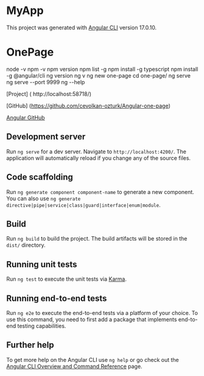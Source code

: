 # MyApp

This project was generated with [Angular CLI](https://github.com/angular/angular-cli) version 17.0.10.

# OnePage
node -v
npm -v
npm version
npm list -g
npm install -g typescript
npm install -g @angular/cli
ng version
ng v
ng new one-page
cd one-page/
ng serve
ng serve --port 9999
ng --help

[Project] ( http://localhost:58718/)

[GitHub] (https://github.com/cevolkan-ozturk/Angular-one-page)


[Angular GitHub](https://github.com/angular/angular-cli)

## Development server

Run `ng serve` for a dev server. Navigate to `http://localhost:4200/`. The application will automatically reload if you change any of the source files.

## Code scaffolding

Run `ng generate component component-name` to generate a new component. You can also use `ng generate directive|pipe|service|class|guard|interface|enum|module`.

## Build

Run `ng build` to build the project. The build artifacts will be stored in the `dist/` directory.

## Running unit tests

Run `ng test` to execute the unit tests via [Karma](https://karma-runner.github.io).

## Running end-to-end tests

Run `ng e2e` to execute the end-to-end tests via a platform of your choice. To use this command, you need to first add a package that implements end-to-end testing capabilities.

## Further help

To get more help on the Angular CLI use `ng help` or go check out the [Angular CLI Overview and Command Reference](https://angular.io/cli) page.
